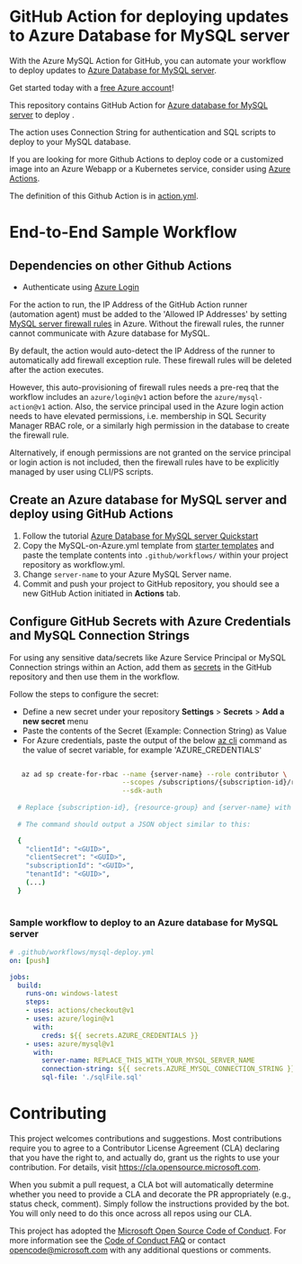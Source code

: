 # GitHub Action for deploying updates to Azure Database for MySQL server

With the Azure MySQL Action for GitHub, you can automate your workflow to deploy updates to [Azure Database for MySQL server](https://azure.microsoft.com/en-in/services/mysql/).

Get started today with a [free Azure account](https://azure.com/free/open-source)!

This repository contains GitHub Action for [Azure database for MySQL server](https://github.com/Azure/mysql) to deploy . 

The action uses Connection String for authentication and SQL scripts to deploy to your MySQL database.

If you are looking for more Github Actions to deploy code or a customized image into an Azure Webapp or a Kubernetes service, consider using [Azure Actions](https://github.com/Azure/actions).

The definition of this Github Action is in [action.yml](https://github.com/Azure/mysql/blob/master/action.yml).

# End-to-End Sample Workflow

## Dependencies on other Github Actions

* Authenticate using [Azure Login](https://github.com/Azure/login)

For the action to run, the IP Address of the GitHub Action runner (automation agent) must be added to the 'Allowed IP Addresses' by setting [MySQL server firewall rules](https://docs.microsoft.com/en-us/azure/mysql/howto-manage-firewall-using-portal) in Azure.  Without the firewall rules, the runner cannot communicate with Azure database for MySQL.

By default, the action would auto-detect the IP Address of the runner to automatically add firewall exception rule. These firewall rules will be deleted after the action executes.

However, this auto-provisioning of firewall rules needs a pre-req that the workflow includes an `azure/login@v1` action before the `azure/mysql-action@v1` action. Also, the service principal used in the Azure login action needs to have elevated permissions, i.e. membership in SQL Security Manager RBAC role, or a similarly high permission in the database to create the firewall rule.

Alternatively, if enough permissions are not granted on the service principal or login action is not included, then the firewall rules have to be explicitly managed by user using CLI/PS scripts.

## Create an Azure database for MySQL server and deploy using GitHub Actions
1. Follow the tutorial [Azure Database for MySQL server Quickstart](https://docs.microsoft.com/en-us/azure/mysql/quickstart-create-mysql-server-database-using-azure-portal)
2. Copy the MySQL-on-Azure.yml template from [starter templates](https://github.com/Azure/actions-workflow-samples/tree/master/Database) and paste the template contents into `.github/workflows/` within your project repository as workflow.yml.
3. Change `server-name` to your Azure MySQL Server name.
4. Commit and push your project to GitHub repository, you should see a new GitHub Action initiated in **Actions** tab.

## Configure GitHub Secrets with Azure Credentials and MySQL Connection Strings
For using any sensitive data/secrets like Azure Service Principal or MySQL Connection strings within an Action, add them as [secrets](https://help.github.com/en/github/automating-your-workflow-with-github-actions/virtual-environments-for-github-actions#creating-and-using-secrets-encrypted-variables) in the GitHub repository and then use them in the workflow.

Follow the steps to configure the secret:
  * Define a new secret under your repository **Settings** > **Secrets** > **Add a new secret** menu
  * Paste the contents of the Secret (Example: Connection String) as Value
  * For Azure credentials, paste the output of the below [az cli](https://docs.microsoft.com/en-us/cli/azure/?view=azure-cli-latest) command as the value of secret variable, for example 'AZURE_CREDENTIALS'
```bash  

   az ad sp create-for-rbac --name {server-name} --role contributor \
                            --scopes /subscriptions/{subscription-id}/resourceGroups/{resource-group} \
                            --sdk-auth
                            
  # Replace {subscription-id}, {resource-group} and {server-name} with the subscription, resource group and name of the Azure MySQL server
  
  # The command should output a JSON object similar to this:

  {
    "clientId": "<GUID>",
    "clientSecret": "<GUID>",
    "subscriptionId": "<GUID>",
    "tenantId": "<GUID>",
    (...)
  }
  
```
 
### Sample workflow to deploy to an Azure database for MySQL server

```yaml
# .github/workflows/mysql-deploy.yml
on: [push]

jobs:
  build:
    runs-on: windows-latest
    steps:
    - uses: actions/checkout@v1
    - uses: azure/login@v1
      with:
        creds: ${{ secrets.AZURE_CREDENTIALS }}
    - uses: azure/mysql@v1
      with:
        server-name: REPLACE_THIS_WITH_YOUR_MYSQL_SERVER_NAME
        connection-string: ${{ secrets.AZURE_MYSQL_CONNECTION_STRING }}
        sql-file: './sqlFile.sql'
 ```


# Contributing

This project welcomes contributions and suggestions.  Most contributions require you to agree to a
Contributor License Agreement (CLA) declaring that you have the right to, and actually do, grant us
the rights to use your contribution. For details, visit https://cla.opensource.microsoft.com.

When you submit a pull request, a CLA bot will automatically determine whether you need to provide
a CLA and decorate the PR appropriately (e.g., status check, comment). Simply follow the instructions
provided by the bot. You will only need to do this once across all repos using our CLA.

This project has adopted the [Microsoft Open Source Code of Conduct](https://opensource.microsoft.com/codeofconduct/).
For more information see the [Code of Conduct FAQ](https://opensource.microsoft.com/codeofconduct/faq/) or
contact [opencode@microsoft.com](mailto:opencode@microsoft.com) with any additional questions or comments.
